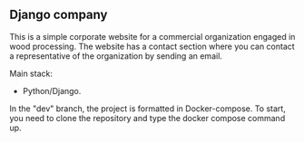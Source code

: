 <!-- ABOUT THE PROJECT -->
## Django company

This is a simple corporate website for a commercial organization engaged in wood processing. The website has a contact section where you can contact a representative of the organization by sending an email.

Main stack:
* Python/Django.

In the "dev" branch, the project is formatted in Docker-compose. To start, you need to clone the repository and type the docker compose command up.

